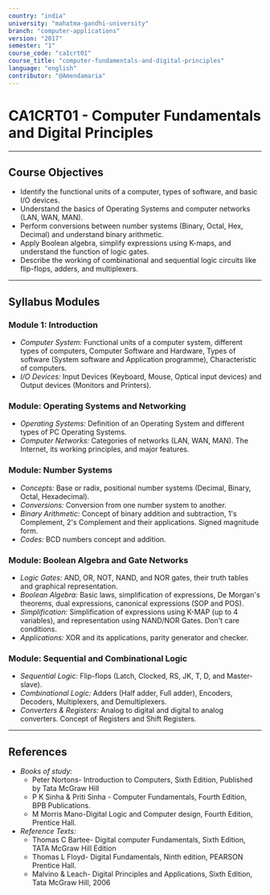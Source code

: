 ```yaml
---
country: "india"
university: "mahatma-gandhi-university"
branch: "computer-applications"
version: "2017"
semester: "1"
course_code: "ca1crt01"
course_title: "computer-fundamentals-and-digital-principles"
language: "english"
contributor: "@Amendamaria"
---
```

# CA1CRT01 - Computer Fundamentals and Digital Principles

---
## Course Objectives

* Identify the functional units of a computer, types of software, and basic I/O devices.
* Understand the basics of Operating Systems and computer networks (LAN, WAN, MAN).
* Perform conversions between number systems (Binary, Octal, Hex, Decimal) and understand binary arithmetic.
* Apply Boolean algebra, simplify expressions using K-maps, and understand the function of logic gates.
* Describe the working of combinational and sequential logic circuits like flip-flops, adders, and multiplexers.

---
## Syllabus Modules

### Module 1: Introduction
* *Computer System:* Functional units of a computer system, different types of computers, Computer Software and Hardware, Types of software (System software and Application programme), Characteristic of computers.
* *I/O Devices:* Input Devices (Keyboard, Mouse, Optical input devices) and Output devices (Monitors and Printers).

### Module: Operating Systems and Networking
* *Operating Systems:* Definition of an Operating System and different types of PC Operating Systems.
* *Computer Networks:* Categories of networks (LAN, WAN, MAN). The Internet, its working principles, and major features.

### Module: Number Systems
* *Concepts:* Base or radix, positional number systems (Decimal, Binary, Octal, Hexadecimal).
* *Conversions:* Conversion from one number system to another.
* *Binary Arithmetic:* Concept of binary addition and subtraction, 1's Complement, 2's Complement and their applications. Signed magnitude form.
* *Codes:* BCD numbers concept and addition.

### Module: Boolean Algebra and Gate Networks
* *Logic Gates:* AND, OR, NOT, NAND, and NOR gates, their truth tables and graphical representation.
* *Boolean Algebra:* Basic laws, simplification of expressions, De Morgan's theorems, dual expressions, canonical expressions (SOP and POS).
* *Simplification:* Simplification of expressions using K-MAP (up to 4 variables), and representation using NAND/NOR Gates. Don't care conditions.
* *Applications:* XOR and its applications, parity generator and checker.

### Module: Sequential and Combinational Logic
* *Sequential Logic:* Flip-flops (Latch, Clocked, RS, JK, T, D, and Master-slave).
* *Combinational Logic:* Adders (Half adder, Full adder), Encoders, Decoders, Multiplexers, and Demultiplexers.
* *Converters & Registers:* Analog to digital and digital to analog converters. Concept of Registers and Shift Registers.

---
## References
* *Books of study:*
    * Peter Nortons- Introduction to Computers, Sixth Edition, Published by Tata McGraw Hill
    * P K Sinha & Priti Sinha - Computer Fundamentals, Fourth Edition, BPB Publications.
    * M Morris Mano-Digital Logic and Computer design, Fourth Edition, Prentice Hall.
* *Reference Texts:*
    * Thomas C Bartee- Digital computer Fundamentals, Sixth Edition, TATA McGraw Hill Edition
    * Thomas L Floyd- Digital Fundamentals, Ninth edition, PEARSON Prentice Hall.
    * Malvino & Leach- Digital Principles and Applications, Sixth Edition, Tata McGraw Hill, 2006